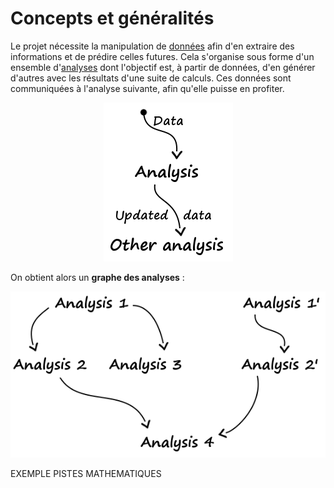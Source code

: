 # Concepts et généralités

Le projet nécessite la manipulation de <a href="data.md">données</a> afin d'en 
extraire des informations et de prédire celles futures. Cela s'organise sous 
forme d'un ensemble d'<a href="analysis.md">analyses</a> dont l'objectif est, 
à partir de données, d'en générer d'autres avec les résultats d'une suite de 
calculs. Ces données sont communiquées à l'analyse suivante, afin qu'elle 
puisse en profiter.

<p align="center">
    <img src="img/analysis.png" alt="Principe des analyses" />
</p>

On obtient alors un **graphe des analyses** :

<p align="center">
    <img src="img/analysis-graph.png" alt="Graphe des analyses" />
</p>

EXEMPLE
PISTES MATHEMATIQUES

